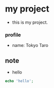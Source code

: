 # my project
- this is my project.

### profile
- name: Tokyo Taro

## note
- hello

```php
echo 'hello';
```

